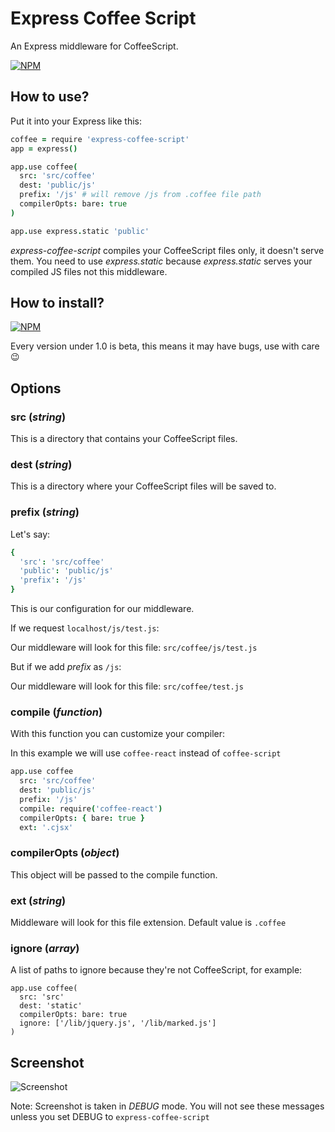 # Express Coffee Script

An Express middleware for CoffeeScript.

[![NPM](https://nodei.co/npm/express-coffee-script.png)](https://nodei.co/npm/express-coffee-script/)

## How to use?
Put it into your Express like this:
```coffee
coffee = require 'express-coffee-script'
app = express()

app.use coffee(
  src: 'src/coffee'
  dest: 'public/js'
  prefix: '/js' # will remove /js from .coffee file path
  compilerOpts: bare: true
)

app.use express.static 'public'
```

*express-coffee-script* compiles your CoffeeScript files only, it doesn't serve them. You need to use *express.static* because *express.static* serves your compiled JS files not this middleware.

## How to install?
[![NPM](https://nodei.co/npm/express-coffee-script.png?mini=true)](https://nodei.co/npm/express-coffee-script/)

Every version under 1.0 is beta, this means it may have bugs, use with care :wink:

## Options

### src (*string*)
This is a directory that contains your CoffeeScript files.

### dest (*string*)
This is a directory where your CoffeeScript files will be saved to.

### prefix (*string*)
Let's say:
```cson
{
  'src': 'src/coffee'
  'public': 'public/js'
  'prefix': '/js'
}
```
This is our configuration for our middleware.

If we request `localhost/js/test.js`:

Our middleware will look for this file: `src/coffee/js/test.js`

But if we add *prefix* as `/js`:

Our middleware will look for this file: `src/coffee/test.js`

### compile (*function*)
With this function you can customize your compiler:

In this example we will use `coffee-react` instead of `coffee-script`
```coffee
app.use coffee
  src: 'src/coffee'
  dest: 'public/js'
  prefix: '/js'
  compile: require('coffee-react')
  compilerOpts: { bare: true }
  ext: '.cjsx'
```

### compilerOpts (*object*)
This object will be passed to the compile function.

### ext (*string*)
Middleware will look for this file extension. Default value is `.coffee`

### ignore (*array*)
A list of paths to ignore because they're not CoffeeScript, for example:

    app.use coffee(
      src: 'src'
      dest: 'static'
      compilerOpts: bare: true
      ignore: ['/lib/jquery.js', '/lib/marked.js']
    )


## Screenshot

![Screenshot](extras/screenshot.jpg)

Note: Screenshot is taken in *DEBUG* mode. You will not see these messages unless you set DEBUG to `express-coffee-script`
